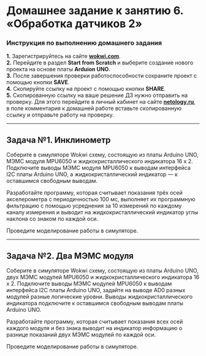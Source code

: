 # Домашнее задание к занятию 6. «Обработка датчиков 2»
### Инструкция по выполнению домашнего задания
**1.** Зарегистрируйтесь на сайте **[wokwi.com](https://wokwi.com/)**.<br>
**2.** Перейдите в раздел **Start from Scratch** и выберите создание нового проекта на основе платы **Arduion UNO**.<br>
**3.** После завершения проверки работоспособности сохраните проект с помощью кнопки **SAVE**.<br>
**4.** Скопируйте ссылку на проект с помощью кнопки **SHARE**.<br>
**5.** Скопированную ссылку на ваше решение ДЗ нужно отправить на проверку. Для этого перейдите в личный кабинет на сайте **[netology.ru](https://netology.ru/)**, в поле комментария к домашней работе вставьте скопированную ссылку и отправьте работу на проверку.

------------

## Задача №1. Инклинометр

Соберите в симуляторе Wokwi схему, состоящую из платы Arduino UNO, МЭМС модуля MPU6050 и жидкокристаллического индикатора 16 х 2. Подключите выводы МЭМС модуля MPU6050 к выводам интерфейса I2C платы Arduino UNO, а жидкокристаллический индикатор — к оставшимся свободным выводам.<br>

Разработайте программу, которая считывает показания трёх осей акселерометра с периодичностью 100 мс, выполняет их программную фильтрацию с помощью усреднения за 10 измерений по каждому каналу измерения и выводит на жидкокристаллический индикатор углы наклона со знаком по каждой оси.<br>

Проведите моделирование работы в симуляторе.<br>

------------

## Задача №2. Два МЭМС модуля

Соберите в симуляторе Wokwi схему, состоящую из платы Arduino UNO, двух МЭМС модулей MPU6050 и жидкокристаллического индикатора 16 х 2. Подключите выводы МЭМС модулей MPU6050 к выводам интерфейса I2C платы Arduino UNO, задайте на выводе AD0 разных модулей разные логические уровни. Выводы жидкокристаллического индикатора подключите к оставшимся свободным выводам платы Arduino UNO.<br>

Разработайте программу, которая считывает показания всех осей каждого модуля и без знака выводит на индикатор информацию о разнице показаний двух МЭМС модулей по каждой оси.<br>

Проведите моделирование работы в симуляторе.<br>
